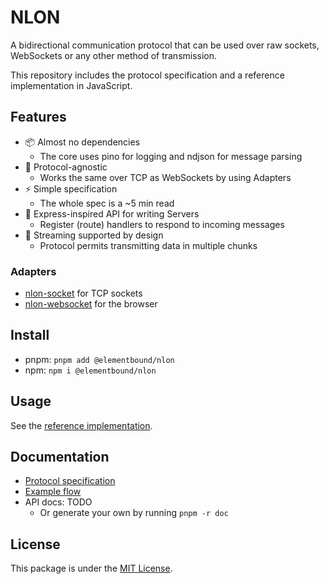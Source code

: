 # NLON

A bidirectional communication protocol that can be used over raw sockets,
WebSockets or any other method of transmission.

This repository includes the protocol specification and a reference
implementation in JavaScript.

## Features

- 📦 Almost no dependencies
  - The core uses pino for logging and ndjson for message parsing
- 🔩 Protocol-agnostic
  - Works the same over TCP as WebSockets by using Adapters
- ⚡ Simple specification
  - The whole spec is a ~5 min read
- 🎉 Express-inspired API for writing Servers
  - Register (route) handlers to respond to incoming messages
- 📨 Streaming supported by design
  - Protocol permits transmitting data in multiple chunks

### Adapters

- [nlon-socket](packages/nlon-socket) for TCP sockets
- [nlon-websocket](packages/nlon-websocket) for the browser

## Install

- pnpm: `pnpm add @elementbound/nlon`
- npm: `npm i @elementbound/nlon`

## Usage

See the [reference implementation](packages/nlon).

## Documentation

- [Protocol specification](doc/protocol.md)
- [Example flow](doc/example-flow.md)
- API docs: TODO
  - Or generate your own by running `pnpm -r doc`

## License

This package is under the [MIT License](LICENSE).
